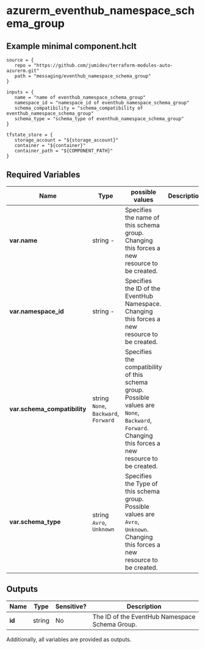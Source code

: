# azurerm_eventhub_namespace_schema_group



## Example minimal component.hclt

```hcl
source = {
   repo = "https://github.com/jumidev/terraform-modules-auto-azurerm.git" 
   path = "messaging/eventhub_namespace_schema_group" 
}

inputs = {
   name = "name of eventhub_namespace_schema_group" 
   namespace_id = "namespace_id of eventhub_namespace_schema_group" 
   schema_compatibility = "schema_compatibility of eventhub_namespace_schema_group" 
   schema_type = "schema_type of eventhub_namespace_schema_group" 
}

tfstate_store = {
   storage_account = "${storage_account}" 
   container = "${container}" 
   container_path = "${COMPONENT_PATH}" 
}

```

## Required Variables

| Name | Type |  possible values |  Description |
| ---- | --------- |  ----------- | ----------- |
| **var.name** | string  -  |  Specifies the name of this schema group. Changing this forces a new resource to be created. | 
| **var.namespace_id** | string  -  |  Specifies the ID of the EventHub Namespace. Changing this forces a new resource to be created. | 
| **var.schema_compatibility** | string  `None`, `Backward`, `Forward`  |  Specifies the compatibility of this schema group. Possible values are `None`, `Backward`, `Forward`. Changing this forces a new resource to be created. | 
| **var.schema_type** | string  `Avro`, `Unknown`  |  Specifies the Type of this schema group. Possible values are `Avro`, `Unknown`. Changing this forces a new resource to be created. | 



## Outputs

| Name | Type | Sensitive? | Description |
| ---- | ---- | --------- | --------- |
| **id** | string | No  | The ID of the EventHub Namespace Schema Group. | 

Additionally, all variables are provided as outputs.
